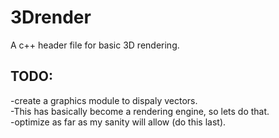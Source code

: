 # 3Drender
A c++ header file for basic 3D rendering.   

## TODO:
-create a graphics module to dispaly vectors.  
-This has basically become a rendering engine, so lets do that.  
-optimize as far as my sanity will allow (do this last).  
